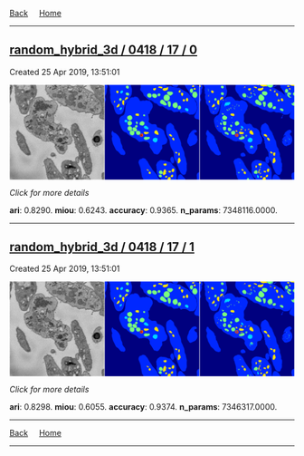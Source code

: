 
[Back](..)&nbsp;&nbsp;&nbsp;&nbsp;&nbsp;[Home](https://leapmanlab.github.io/snapshots)

---

<div class="summary"><a href="0"><h2>random_hybrid_3d / 0418 / 17 / 0</h2></a><p>Created 25 Apr 2019, 13:51:01
</p><a href="0"><img src="0/media/summary.png" align="center"></a><p>
<i>Click for more details</i>
</p></div>

**ari**: 0.8290. **miou**: 0.6243. **accuracy**: 0.9365. **n_params**: 7348116.0000. 

---

<div class="summary"><a href="1"><h2>random_hybrid_3d / 0418 / 17 / 1</h2></a><p>Created 25 Apr 2019, 13:51:01
</p><a href="1"><img src="1/media/summary.png" align="center"></a><p>
<i>Click for more details</i>
</p></div>

**ari**: 0.8298. **miou**: 0.6055. **accuracy**: 0.9374. **n_params**: 7346317.0000. 

---

[Back](..)&nbsp;&nbsp;&nbsp;&nbsp;&nbsp;[Home](https://leapmanlab.github.io/snapshots)

---